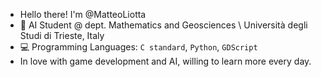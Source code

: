 - Hello there! I'm @MatteoLiotta
- 💼 AI Student @ dept. Mathematics and Geosciences \ Università degli Studi di Trieste, Italy
- 💻 Programming Languages: ```C standard```, ```Python```, ```GDScript```
- In love with game development and AI, willing to learn more every day.
